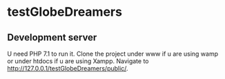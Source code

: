 # testGlobeDreamers

Development server
----------------------------------------
U need PHP 7.1 to run it.
Clone the project under www if u are using wamp or under htdocs if u are using Xampp. Navigate to http://127.0.0.1/testGlobeDreamers/public/. 
